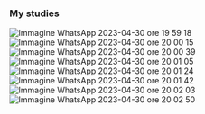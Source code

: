 ### My studies 
![Immagine WhatsApp 2023-04-30 ore 19 59 18](https://user-images.githubusercontent.com/116587499/235368842-44ff0273-2235-4e1d-b337-d737de907e39.jpg) 
![Immagine WhatsApp 2023-04-30 ore 20 00 15](https://user-images.githubusercontent.com/116587499/235368873-39260878-3c1d-4f2c-ab63-bbae8278115c.jpg)
![Immagine WhatsApp 2023-04-30 ore 20 00 39](https://user-images.githubusercontent.com/116587499/235368922-d1344a3e-5941-47d3-920d-31e6539d6fc6.jpg)
![Immagine WhatsApp 2023-04-30 ore 20 01 05](https://user-images.githubusercontent.com/116587499/235368947-81ae8e00-9b4d-4620-926f-a510430e1117.jpg)
![Immagine WhatsApp 2023-04-30 ore 20 01 24](https://user-images.githubusercontent.com/116587499/235369042-4bce881b-93ec-431a-a859-dbc2664c44b9.jpg)
![Immagine WhatsApp 2023-04-30 ore 20 01 42](https://user-images.githubusercontent.com/116587499/235369051-86ab5de9-3fbf-4fa8-a203-42cb7226cde3.jpg)
![Immagine WhatsApp 2023-04-30 ore 20 02 03](https://user-images.githubusercontent.com/116587499/235369073-5722507c-7277-4143-ad12-80f042623ad2.jpg)
![Immagine WhatsApp 2023-04-30 ore 20 02 50](https://user-images.githubusercontent.com/116587499/235369081-4347d010-2643-4cc1-a5cf-c4463a79309d.jpg)



<!--
**M19732004/M19732004** is a ✨ _special_ ✨ repository because its `README.md` (this file) appears on your GitHub profile.

Here are some ideas to get you started:

- 🔭 I’m currently working on ...
- 🌱 I’m currently learning ...
- 👯 I’m looking to collaborate on ...
- 🤔 I’m looking for help with ...
- 💬 Ask me about ...
- 📫 How to reach me: ...
- 😄 Pronouns: ...
- ⚡ Fun fact: ...
-->
